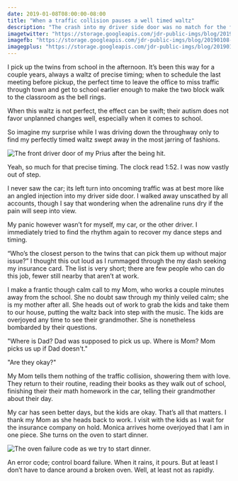 ```yaml
---
date: 2019-01-08T08:00:00-08:00
title: "When a traffic collision pauses a well timed waltz"
description: "The crash into my driver side door was no match for the fear generated by having to rush to find pickup options for my autistic twins."
imagetwitter: "https://storage.googleapis.com/jdr-public-imgs/blog/20190108-my-poor-prius-twitter-1024x535.jpg"
imagefb: "https://storage.googleapis.com/jdr-public-imgs/blog/20190108-my-poor-prius-fb-1200x630.jpg"
imagegplus: "https://storage.googleapis.com/jdr-public-imgs/blog/20190108-my-poor-prius-gplus-800x360.jpg"
---
```


I pick up the twins from school in the afternoon. It’s been this way for a couple years, always a waltz of precise timing; when to schedule the last meeting before pickup, the perfect time to leave the office to miss traffic through town and get to school earlier enough to make the two block walk to the classroom as the bell rings.

When this waltz is not perfect, the effect can be swift; their autism does not favor unplanned changes well, especially when it comes to school.

So imagine my surprise while I was driving down the throughway only to find my perfectly timed waltz swept away in the most jarring of fashions.

<img src="https://storage.googleapis.com/jdr-public-imgs/blog/20190108-my-poor-prius-gplus-800x360.jpg" alt="The front driver door of my Prius after the being hit.">

Yeah, so much for that precise timing. The clock read 1:52. I was now vastly out of step.

I never saw the car; its left turn into oncoming traffic was at best more like an angled injection into my driver side door. I walked away unscathed by all accounts, though I say that wondering when the adrenaline runs dry if the pain will seep into view.

My panic however wasn’t for myself, my car, or the other driver. I immediately tried to find the rhythm again to recover my dance steps and timing.

“Who’s the closest person to the twins that can pick them up without major issue?” I thought this out loud as I rummaged through the my dash seeking my insurance card. The list is very short; there are few people who can do this job, fewer still nearby that aren’t at work.

I make a frantic though calm call to my Mom, who works a couple minutes away from the school. She no doubt saw through my thinly veiled calm; she is my mother after all. She heads out of work to grab the kids and take them to our house, putting the waltz back into step with the music. The kids are overjoyed any time to see their grandmother. She is nonetheless bombarded by their questions.

"Where is Dad? Dad was supposed to pick us up. Where is Mom? Mom picks us up if Dad doesn't."

"Are they okay?"

My Mom tells them nothing of the traffic collision, showering them with love. They return to their routine, reading their books as they walk out of school, finishing their their math homework in the car, telling their grandmother about their day.

My car has seen better days, but the kids are okay. That’s all that matters. I thank my Mom as she heads back to work. I visit with the kids as I wait for the insurance company on hold. Monica arrives home overjoyed that I am in one piece. She turns on the oven to start dinner.

<img src="https://storage.googleapis.com/jdr-public-imgs/blog/20190108-oven-control-board-failure.jpg" alt="The oven failure code as we try to start dinner.">

An error code; control board failure. When it rains, it pours. But at least I don’t have to dance around a broken oven. Well, at least not as rapidly.
